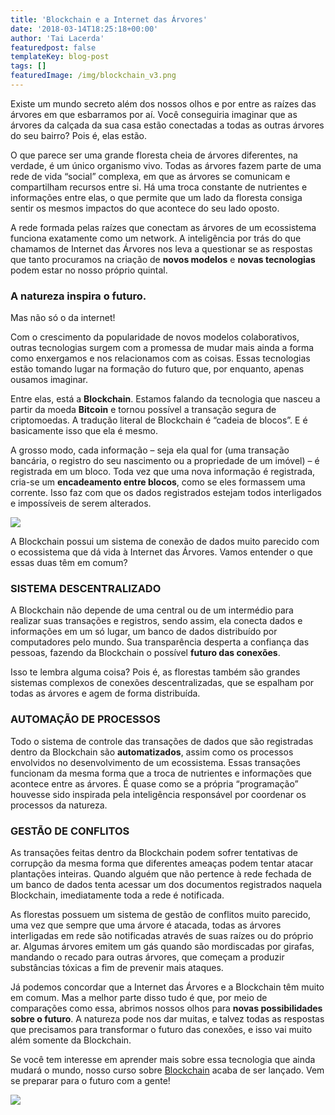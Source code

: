```yaml
---
title: 'Blockchain e a Internet das Árvores'
date: '2018-03-14T18:25:18+00:00'
author: 'Tai Lacerda'
featuredpost: false
templateKey: blog-post
tags: []
featuredImage: /img/blockchain_v3.png
---
```

Existe um mundo secreto além dos nossos olhos e por entre as raízes das árvores em que esbarramos por aí. Você conseguiria imaginar que as árvores da calçada da sua casa estão conectadas a todas as outras árvores do seu bairro? Pois é, elas estão.

O que parece ser uma grande floresta cheia de árvores diferentes, na verdade, é um único organismo vivo. Todas as árvores fazem parte de uma rede de vida “social” complexa, em que as árvores se comunicam e compartilham recursos entre si. Há uma troca constante de nutrientes e informações entre elas, o que permite que um lado da floresta consiga sentir os mesmos impactos do que acontece do seu lado oposto.

A rede formada pelas raízes que conectam as árvores de um ecossistema funciona exatamente como um network. A inteligência por trás do que chamamos de Internet das Árvores nos leva a questionar se as respostas que tanto procuramos na criação de **novos modelos** e **novas tecnologias** podem estar no nosso próprio quintal.

### **A natureza inspira o futuro.**  
Mas não só o da internet!

Com o crescimento da popularidade de novos modelos colaborativos, outras tecnologias surgem com a promessa de mudar mais ainda a forma como enxergamos e nos relacionamos com as coisas. Essas tecnologias estão tomando lugar na formação do futuro que, por enquanto, apenas ousamos imaginar.

Entre elas, está a **Blockchain**. Estamos falando da tecnologia que nasceu a partir da moeda **Bitcoin** e tornou possível a transação segura de criptomoedas. A tradução literal de Blockchain é “cadeia de blocos”. E é basicamente isso que ela é mesmo.

A grosso modo, cada informação – seja ela qual for (uma transação bancária, o registro do seu nascimento ou a propriedade de um imóvel) – é registrada em um bloco. Toda vez que uma nova informação é registrada, cria-se um **encadeamento entre blocos**, como se eles formassem uma corrente. Isso faz com que os dados registrados estejam todos interligados e impossíveis de serem alterados.

![](https://descola.org/drops/wp-content/uploads/2018/03/2086-network-1280x800-abstract-wallpaper-1024x640.jpg)

A Blockchain possui um sistema de conexão de dados muito parecido com o ecossistema que dá vida à Internet das Árvores. Vamos entender o que essas duas têm em comum?

### SISTEMA DESCENTRALIZADO

A Blockchain não depende de uma central ou de um intermédio para realizar suas transações e registros, sendo assim, ela conecta dados e informações em um só lugar, um banco de dados distribuído por computadores pelo mundo. Sua transparência desperta a confiança das pessoas, fazendo da Blockchain o possível **futuro das conexões**.

Isso te lembra alguma coisa? Pois é, as florestas também são grandes sistemas complexos de conexões descentralizadas, que se espalham por todas as árvores e agem de forma distribuída.

### AUTOMAÇÃO DE PROCESSOS

Todo o sistema de controle das transações de dados que são registradas dentro da Blockchain são **automatizados**, assim como os processos envolvidos no desenvolvimento de um ecossistema. Essas transações funcionam da mesma forma que a troca de nutrientes e informações que acontece entre as árvores. É quase como se a própria “programação” houvesse sido inspirada pela inteligência responsável por coordenar os processos da natureza.

### GESTÃO DE CONFLITOS

As transações feitas dentro da Blockchain podem sofrer tentativas de corrupção da mesma forma que diferentes ameaças podem tentar atacar plantações inteiras. Quando alguém que não pertence à rede fechada de um banco de dados tenta acessar um dos documentos registrados naquela Blockchain, imediatamente toda a rede é notificada.

As florestas possuem um sistema de gestão de conflitos muito parecido, uma vez que sempre que uma árvore é atacada, todas as árvores interligadas em rede são notificadas através de suas raízes ou do próprio ar. Algumas árvores emitem um gás quando são mordiscadas por girafas, mandando o recado para outras árvores, que começam a produzir substâncias tóxicas a fim de prevenir mais ataques.

Já podemos concordar que a Internet das Árvores e a Blockchain têm muito em comum. Mas a melhor parte disso tudo é que, por meio de comparações como essa, abrimos nossos olhos para **novas possibilidades** **sobre o futuro**. A natureza pode nos dar muitas, e talvez todas as respostas que precisamos para transformar o futuro das conexões, e isso vai muito além somente da Blockchain.

Se você tem interesse em aprender mais sobre essa tecnologia que ainda mudará o mundo, nosso curso sobre [Blockchain](https://descola.org/curso/fundamentos-da-blockchain) acaba de ser lançado. Vem se preparar para o futuro com a gente!

[![](https://descola.org/drops/wp-content/uploads/2018/03/aleixo-1024x576.png)](https://descola.org/curso/fundamentos-da-blockchain)